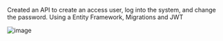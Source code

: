 Created an API to create an access user, log into the system, and change the password.
Using a Entity Framework, Migrations and JWT

![image](https://github.com/user-attachments/assets/d4911a24-7e1e-4734-9444-6a0f49e1d7ad)
